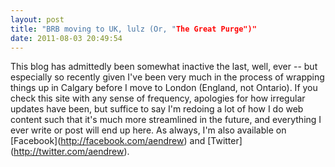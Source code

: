 ```yaml
---
layout: post
title: "BRB moving to UK, lulz (Or, "The Great Purge")"
date: 2011-08-03 20:49:54
---
```


This blog has admittedly been somewhat inactive the last, well, ever -- but especially so recently given I've been very much in the process of wrapping things up in Calgary before I move to London (England, not Ontario). If you check this site with any sense of frequency, apologies for how irregular updates have been, but suffice to say I'm redoing a lot of how I do web content such that it's much more streamlined in the future, and everything I ever write or post will end up here. As always, I'm also available on \[Facebook\](http://facebook.com/aendrew) and \[Twitter\](http://twitter.com/aendrew).